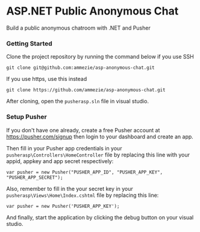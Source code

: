 # ASP.NET Public Anonymous Chat 
Build a public anonymous chatroom with .NET and Pusher

### Getting Started

Clone the project repository by running the command below if you use SSH

```
git clone git@github.com:ammezie/asp-anonymous-chat.git
```

If you use https, use this instead

```
git clone https://github.com/ammezie/asp-anonymous-chat.git
```

After cloning, open the `pusherasp.sln` file in visual studio.

### Setup Pusher

If you don't have one already, create a free Pusher account at https://pusher.com/signup then login to your dashboard and create an app. 


Then fill in your Pusher app credentials in your `pusherasp\Controllers\HomeController` file by replacing this line with your appid, appkey and app secret respectively:

```
var pusher = new Pusher("PUSHER_APP_ID", "PUSHER_APP_KEY", "PUSHER_APP_SECRET");
```

Also, remember to fill in the your secret key in your `pusherasp\Views\Home\Index.cshtml` file by replacing this line:

```
var pusher = new Pusher('PUSHER_APP_KEY');
```

And finally, start the application by clicking the debug button on your visual studio.